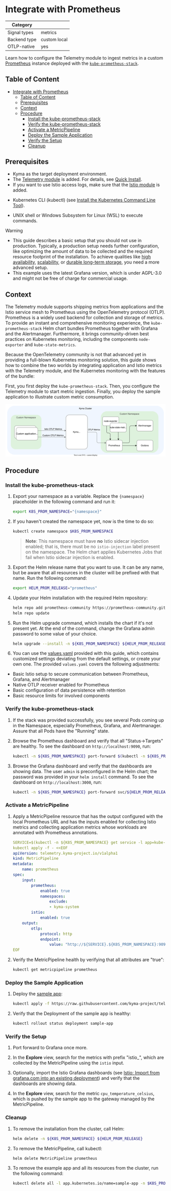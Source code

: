# Integrate with Prometheus

| Category     |                                         |
| ------------ | --------------------------------------- |
| Signal types | metrics                                 |
| Backend type | custom local                            |
| OTLP-native  | yes                                     |

Learn how to configure the Telemetry module to ingest metrics in a custom [Prometheus](https://prometheus.io/) instance deployed with the [`kube-prometheus-stack`](https://github.com/prometheus-community/helm-charts/blob/main/charts/kube-prometheus-stack).

## Table of Content

- [Integrate with Prometheus](#integrate-with-prometheus)
  - [Table of Content](#table-of-content)
  - [Prerequisites](#prerequisites)
  - [Context](#context)
  - [Procedure](#procedure)
    - [Install the kube-prometheus-stack](#install-the-kube-prometheus-stack)
    - [Verify the kube-prometheus-stack](#verify-the-kube-prometheus-stack)
    - [Activate a MetricPipeline](#activate-a-metricpipeline)
    - [Deploy the Sample Application](#deploy-the-sample-application)
    - [Verify the Setup](#verify-the-setup)
    - [Cleanup](#cleanup)

## Prerequisites

- Kyma as the target deployment environment.
- The [Telemetry module](../../README.md) is added. For details, see [Quick Install](https://kyma-project.io/#/02-get-started/01-quick-install). <!-- This link differs for OS and SKR -->
- If you want to use Istio access logs, make sure that the [Istio module](https://kyma-project.io/#/istio/user/README) is added.
<!-- markdown-link-check-disable -->
- Kubernetes CLI (kubectl) (see [Install the Kubernetes Command Line Tool](https://developers.sap.com/tutorials/cp-kyma-download-cli.html)).
<!-- markdown-link-check-enable -->
- UNIX shell or Windows Subsystem for Linux (WSL) to execute commands.

> [!WARNING]
> - This guide describes a basic setup that you should not use in production. Typically, a production setup needs further configuration, like optimizing the amount of data to be collected and the required resource footprint of the installation. To achieve qualities like [high availability](https://prometheus.io/docs/introduction/faq/#can-prometheus-be-made-highly-available), [scalability](https://prometheus.io/docs/introduction/faq/#i-was-told-prometheus-doesnt-scale), or [durable long-term storage](https://prometheus.io/docs/operating/integrations/#remote-endpoints-and-storage), you need a more advanced setup.
> - This example uses the latest Grafana version, which is under AGPL-3.0 and might not be free of charge for commercial usage.

## Context

The Telemetry module supports shipping metrics from applications and the Istio service mesh to Prometheus using the OpenTelemetry protocol (OTLP). Prometheus is a widely used backend for collection and storage of metrics. To provide an instant and comprehensive monitoring experience, the `kube-prometheus-stack` Helm chart bundles Prometheus together with Grafana and the Alertmanager. Furthermore, it brings community-driven best practices on Kubernetes monitoring, including the components `node-exporter` and `kube-state-metrics`.

Because the OpenTelemetry community is not that advanced yet in providing a full-blown Kubernetes monitoring solution, this guide shows how to combine the two worlds by integrating application and Istio metrics with the Telemetry module, and the Kubernetes monitoring with the features of the bundle:

First, you first deploy the `kube-prometheus-stack`. Then, you configure the Telemetry module to start metric ingestion. Finally, you deploy the sample application to illustrate custom metric consumption.

![setup](./../assets/prometheus.drawio.svg)

## Procedure

### Install the kube-prometheus-stack

1. Export your namespace as a variable. Replace the `{namespace}` placeholder in the following command and run it:

    ```bash
    export K8S_PROM_NAMESPACE="{namespace}"
    ```

1. If you haven't created the namespace yet, now is the time to do so:

    ```bash
    kubectl create namespace $K8S_PROM_NAMESPACE
    ```

   >**Note**: This namespace must have **no** Istio sidecar injection enabled; that is, there must be no `istio-injection` label present on the namespace. The Helm chart applies Kubernetes Jobs that fail when Istio sidecar injection is enabled.

1. Export the Helm release name that you want to use. It can be any name, but be aware that all resources in the cluster will be prefixed with that name. Run the following command:

    ```bash
    export HELM_PROM_RELEASE="prometheus"
    ```

1. Update your Helm installation with the required Helm repository:

    ```bash
    helm repo add prometheus-community https://prometheus-community.github.io/helm-charts
    helm repo update
    ```

1. Run the Helm upgrade command, which installs the chart if it's not present yet. At the end of the command, change the Grafana admin password to some value of your choice.

    ```bash
    helm upgrade --install -n ${K8S_PROM_NAMESPACE} ${HELM_PROM_RELEASE} prometheus-community/kube-prometheus-stack -f https://raw.githubusercontent.com/kyma-project/telemetry-manager/main/docs/user/integration/prometheus/values.yaml --set grafana.adminPassword=myPwd
    ```

1. You can use the [values.yaml](./values.yaml) provided with this guide, which contains customized settings deviating from the default settings, or create your own one.
The provided `values.yaml` covers the following adjustments:

- Basic Istio setup to secure communication between Prometheus, Grafana, and Alertmanager
- Native OTLP receiver enabled for Prometheus
- Basic configuration of data persistence with retention
- Basic resource limits for involved components

### Verify the kube-prometheus-stack

1. If the stack was provided successfully, you see several Pods coming up in the Namespace, especially Prometheus, Grafana, and Alertmanager. Assure that all Pods have the "Running" state.
2. Browse the Prometheus dashboard and verify that all "Status->Targets" are healthy. To see the dashboard on `http://localhost:9090`, run:

   ```bash
   kubectl -n ${K8S_PROM_NAMESPACE} port-forward $(kubectl -n ${K8S_PROM_NAMESPACE} get service -l app=kube-prometheus-stack-prometheus -oname) 9090
   ```

3. Browse the Grafana dashboard and verify that the dashboards are showing data. The user `admin` is preconfigured in the Helm chart; the password was provided in your `helm install` command. To see the dashboard on `http://localhost:3000`, run:

   ```bash
   kubectl -n ${K8S_PROM_NAMESPACE} port-forward svc/${HELM_PROM_RELEASE}-grafana 3000:80
   ```

### Activate a MetricPipeline

1. Apply a MetricPipeline resource that has the output configured with the local Prometheus URL and has the inputs enabled for collecting Istio metrics and collecting application metrics whose workloads are annotated with Prometheus annotations.

    ```yaml
    SERVICE=$(kubectl -n ${K8S_PROM_NAMESPACE} get service -l app=kube-prometheus-stack-prometheus -ojsonpath='{.items[*].metadata.name}')
    kubectl apply -f - <<EOF
    apiVersion: telemetry.kyma-project.io/v1alpha1
    kind: MetricPipeline
    metadata:
        name: prometheus
    spec:
        input:
            prometheus:
                enabled: true
                namespaces:
                    exclude:
                    - kyma-system
            istio:
                enabled: true
        output:
            otlp:
                protocol: http
                endpoint:
                    value: "http://${SERVICE}.${K8S_PROM_NAMESPACE}:9090/api/v1/otlp"
    EOF
    ```

1. Verify the MetricPipeline health by verifying that all attributes are "true":

    ```sh
    kubectl get metricpipeline prometheus
    ```

### Deploy the Sample Application

1. Deploy the [sample app](./../sample-app/):

    ```bash
    kubectl apply -f https://raw.githubusercontent.com/kyma-project/telemetry-manager/main/docs/user/integration/sample-app/deployment/deployment.yaml -n $K8S_PROM_NAMESPACE
    ```

1. Verify that the Deployment of the sample app is healthy:

    ```sh
    kubectl rollout status deployment sample-app
    ```

### Verify the Setup

1. Port forward to Grafana once more.

1. In the **Explore** view, search for the metrics with prefix "istio_", which are collected by the MetricPipeline using the `istio` input.

1. Optionally, import the Istio Grafana dashboards (see [Istio: Import from grafana.com into an existing deployment](https://istio.io/latest/docs/ops/integrations/grafana/#option-2-import-from-grafanacom-into-an-existing-deployment)) and verify that the dashboards are showing data.

1. In the **Explore** view, search for the metric `cpu_temperature_celsius`, which is pushed by the sample app to the gateway managed by the MetricPipeline.

### Cleanup

1. To remove the installation from the cluster, call Helm:

    ```bash
    helm delete -n ${K8S_PROM_NAMESPACE} ${HELM_PROM_RELEASE}
    ```

1. To remove the MetricPipeline, call kubectl:

    ```bash
    helm delete MetricPipeline prometheus
    ```

1. To remove the example app and all its resources from the cluster, run the following command:

    ```bash
    kubectl delete all -l app.kubernetes.io/name=sample-app -n $K8S_PROM_NAMESPACE
    ```
